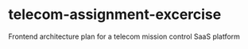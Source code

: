 # telecom-assignment-excercise
Frontend architecture plan for a telecom mission control SaaS platform
